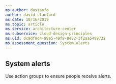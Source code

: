 ```yaml
---
ms.author: dastanfo
author: david-stanford
ms.date: 10/16/2019
ms.topic: article
ms.service: architecture-center
ms.subservice: cloud-design-principles
ms.uid: dc9df9d4-98e5-49f9-8e82-3f2aa5499722
ms.assessment_question: System alerts
---
```

## System alerts

Use action groups to ensure people receive alerts.
